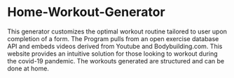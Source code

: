 # Home-Workout-Generator
This generator customizes the optimal workout routine tailored to user upon completion of a form.
The Program pulls from an open exercise database API and embeds videos derived from Youtube and Bodybuilding.com.
This website provides an intuitive solution for those looking to workout during the covid-19 pandemic.
The workouts generated are structured and can be done at home.
